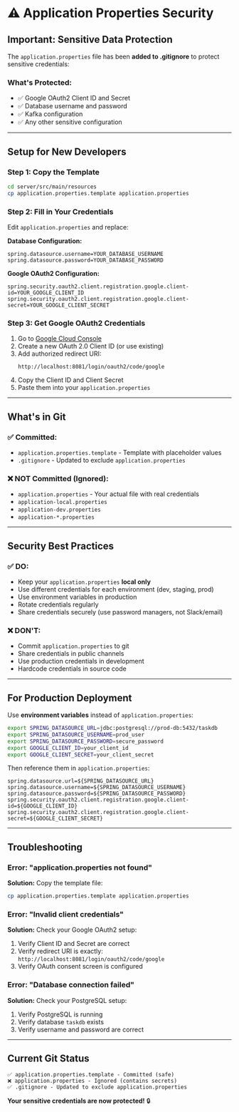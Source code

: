 # ⚠️ Application Properties Security

## Important: Sensitive Data Protection

The `application.properties` file has been **added to .gitignore** to protect sensitive credentials:

### What's Protected:
- ✅ Google OAuth2 Client ID and Secret
- ✅ Database username and password  
- ✅ Kafka configuration
- ✅ Any other sensitive configuration

---

## Setup for New Developers

### Step 1: Copy the Template
```bash
cd server/src/main/resources
cp application.properties.template application.properties
```

### Step 2: Fill in Your Credentials

Edit `application.properties` and replace:

**Database Configuration:**
```properties
spring.datasource.username=YOUR_DATABASE_USERNAME
spring.datasource.password=YOUR_DATABASE_PASSWORD
```

**Google OAuth2 Configuration:**
```properties
spring.security.oauth2.client.registration.google.client-id=YOUR_GOOGLE_CLIENT_ID
spring.security.oauth2.client.registration.google.client-secret=YOUR_GOOGLE_CLIENT_SECRET
```

### Step 3: Get Google OAuth2 Credentials

1. Go to [Google Cloud Console](https://console.cloud.google.com/apis/credentials)
2. Create a new OAuth 2.0 Client ID (or use existing)
3. Add authorized redirect URI:
   ```
   http://localhost:8081/login/oauth2/code/google
   ```
4. Copy the Client ID and Client Secret
5. Paste them into your `application.properties`

---

## What's in Git

### ✅ Committed:
- `application.properties.template` - Template with placeholder values
- `.gitignore` - Updated to exclude `application.properties`

### ❌ NOT Committed (Ignored):
- `application.properties` - Your actual file with real credentials
- `application-local.properties`
- `application-dev.properties`
- `application-*.properties`

---

## Security Best Practices

### ✅ DO:
- Keep your `application.properties` **local only**
- Use different credentials for each environment (dev, staging, prod)
- Use environment variables in production
- Rotate credentials regularly
- Share credentials securely (use password managers, not Slack/email)

### ❌ DON'T:
- Commit `application.properties` to git
- Share credentials in public channels
- Use production credentials in development
- Hardcode credentials in source code

---

## For Production Deployment

Use **environment variables** instead of `application.properties`:

```bash
export SPRING_DATASOURCE_URL=jdbc:postgresql://prod-db:5432/taskdb
export SPRING_DATASOURCE_USERNAME=prod_user
export SPRING_DATASOURCE_PASSWORD=secure_password
export GOOGLE_CLIENT_ID=your_client_id
export GOOGLE_CLIENT_SECRET=your_client_secret
```

Then reference them in `application.properties`:
```properties
spring.datasource.url=${SPRING_DATASOURCE_URL}
spring.datasource.username=${SPRING_DATASOURCE_USERNAME}
spring.datasource.password=${SPRING_DATASOURCE_PASSWORD}
spring.security.oauth2.client.registration.google.client-id=${GOOGLE_CLIENT_ID}
spring.security.oauth2.client.registration.google.client-secret=${GOOGLE_CLIENT_SECRET}
```

---

## Troubleshooting

### Error: "application.properties not found"
**Solution:** Copy the template file:
```bash
cp application.properties.template application.properties
```

### Error: "Invalid client credentials"
**Solution:** Check your Google OAuth2 setup:
1. Verify Client ID and Secret are correct
2. Verify redirect URI is exactly: `http://localhost:8081/login/oauth2/code/google`
3. Verify OAuth consent screen is configured

### Error: "Database connection failed"
**Solution:** Check your PostgreSQL setup:
1. Verify PostgreSQL is running
2. Verify database `taskdb` exists
3. Verify username and password are correct

---

## Current Git Status

```
✅ application.properties.template - Committed (safe)
❌ application.properties - Ignored (contains secrets)
✅ .gitignore - Updated to exclude application.properties
```

**Your sensitive credentials are now protected!** 🔒

